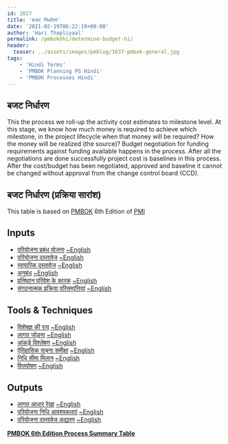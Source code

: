 ```yaml
---
id: 2027   
title: 'बजट निर्धारण'
date: '2021-02-19T06:22:19+00:00'
author: 'Hari Thapliyaal'
permalink: /pmbok6hi/determine-budget-hi/
header:
  teaser: ../assets/images/pmblog/1037-pmbok-general.jpg
tags:
    - 'Hindi Terms'
    - 'PMBOK Planning PG Hindi'
    - 'PMBOK Processes Hindi'
---
```


## बजट निर्धारण

This the process we roll-up the activity cost estimates to milestone level. At this stage, we know how much money is required to achieve which milestone, in the project lifecycle when that money will be required? How the money will be realized (the source)? Budget negotiation for funding requirements against funding available happens in the process. After all the negotiations are done successfully project cost is baselines in this process. After the cost/budget has been negotiated, approved and baseline it cannot be changed without approval from the change control board (CCD).

## बजट निर्धारण (प्रक्रिया सारांश)

This table is based on [PMBOK](https://www.pmi.org/pmbok-guide-standards) 6th Edition of [PMI](https:/www.pmi.org)

## Inputs

- [परियोजना प्रबंध योजना](/pmbok6hi/project-management-plan-hi) [~English](/pmbok6/Project-Management-Plan)
- [परियोजना दस्तावेज](/pmbok6hi/project-documents-hi) [~English](/pmbok6/Project-Documents)
- [व्यापारिक दस्तावेज](/pmbok6hi/business-documents-hi) [~English](/pmbok6/Business-Documents)
- [अनुबंध](/pmbok6hi/agreements-hi) [~English](/pmbok6/Agreements)
- [प्रतिष्ठान परिवेश के कारक](/pmbok6hi/enterprise-environmental-factors-hi) [~English](/pmbok6/Enterprise-Environmental-Factors)
- [संगठनात्मक प्रक्रिया परिसम्पत्तियां](/pmbok6hi/organizational-process-assets-hi) [~English](/pmbok6/Organizational-Process-Assets)

## Tools &amp; Techniques

- [विशेषज्ञ की राय](/pmbok6hi/expert-judgement-hi) [~English](/pmbok6/Expert-Judgement)
- [लागत जोड़ना](/pmbok6hi/cost-aggregation-hi) [~English](/pmbok6/Cost-Aggregation)
- [आंकड़े विश्लेषण](/pmbok6hi/data-analysis-hi) [~English](/pmbok6/Data-Analysis)
- [ऐतिहासिक सूचना समीक्षा](/pmbok6hi/historical-information-review-hi) [~English](/pmbok6/Historical-Information-Review)
- [निधि सीमा मिलान](/pmbok6hi/funding-limit-reconciliation-hi) [~English](/pmbok6/Funding-Limit-Reconciliation)
- [वित्तपोषण](/pmbok6hi/financing-hi) [~English](/pmbok6/Financing)

## Outputs

- [लागत आधार रेखा](/pmbok6hi/cost-baseline-hi) [~English](/pmbok6/Cost-Baseline)
- [परियोजना निधि आवश्यकताएं](/pmbok6hi/project-funding-requirements-hi) [~English](/pmbok6/Project-Funding-Requirements)
- [परियोजना दस्तावेज अद्यतन](/pmbok6hi/project-documents-updates-hi) [~English](/pmbok6/Project-Documents-Updates)

**[PMBOK 6th Edition Process Summary Table](process-groups-and-processes-in-pmbok6/)**

